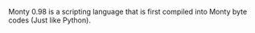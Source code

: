 Monty 0.98 is a scripting language that is first compiled into Monty byte codes (Just like Python).
